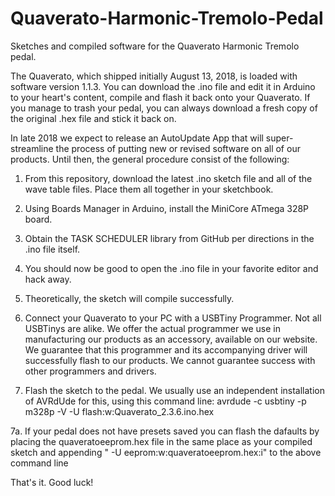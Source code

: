 # Quaverato-Harmonic-Tremolo-Pedal
Sketches and compiled software for the Quaverato Harmonic Tremolo pedal.

The Quaverato, which shipped initially August 13, 2018, is loaded with software version 1.1.3. You can download the .ino file and edit it in Arduino to your heart's content, compile and flash it back onto your Quaverato. If you manage to trash your pedal, you can always download a fresh copy of the original .hex file and stick it back on.

In late 2018 we expect to release an AutoUpdate App that will super-streamline the process of putting new or revised software on all of our products. Until then, the general procedure consist of the following:

1. From this repository, download the latest .ino sketch file and all of the wave table files. Place them all together in your sketchbook.
2. Using Boards Manager in Arduino, install the MiniCore ATmega 328P board.
3. Obtain the TASK SCHEDULER library from GitHub per directions in the .ino file itself.
4. You should now be good to open the .ino file in your favorite editor and hack away.
5. Theoretically, the sketch will compile successfully.
6. Connect your Quaverato to your PC with a USBTiny Programmer. Not all USBTinys are alike. We offer the actual programmer we use in manufacturing our products as an accessory, available on our website. We guarantee that this programmer and its accompanying driver will successfully flash to our products. We cannot guarantee success with other programmers and drivers.

7. Flash the sketch to the pedal. We usually use an independent installation of AVRdUde for this, using this command line: avrdude -c usbtiny -p m328p -V -U flash:w:Quaverato_2.3.6.ino.hex

7a. If your pedal does not have presets saved you can flash the dafaults by placing the quaveratoeeprom.hex file in the same place as your compiled sketch and appending " -U eeprom:w:quaveratoeeprom.hex:i" to the above command line

That's it. Good luck!
